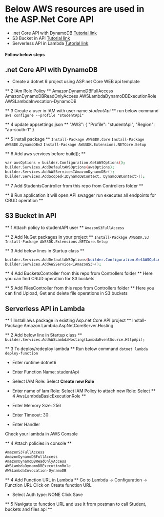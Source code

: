 # Below AWS resources are used in the ASP.Net Core API 
* .net Core API with DynamoDB [Tutorial link](https://codewithmukesh.com/blog/crud-with-dynamodb-in-aspnet-core)
* S3 Bucket in API [Tutorial link](https://codewithmukesh.com/blog/working-with-aws-s3-using-aspnet-core)
* Serverless API in Lambda [Tutorial link](https://codewithmukesh.com/blog/hosting-aspnet-core-web-api-with-aws-lambda)

#### Follow below steps

## .net Core API with DynamoDB
- Create a dotnet 6 project using ASP.net Core WEB api template

** 2 IAm Role Policy **
AmazonDynamoDBFullAccess
AmazonDynamoDBReadOnlyAccess
AWSLambdaDynamoDBExecutionRole
AWSLambdaInvocation-DynamoDB

** 3 Create a user in IAM with user name *studentApi* **
run below command
`aws configure --profile "studentApi"`

** 4 update appsettings.json **
"AWS": {
  "Profile": "studentApi",
  "Region": "ap-south-1"
}

** 5 install package **
`Install-Package AWSSDK.Core`
`Install-Package AWSSDK.DynamoDBv2`
`Install-Package AWSSDK.Extensions.NETCore.Setup`

** 6 Add aws services before build(); **
```bash
var awsOptions = builder.Configuration.GetAWSOptions();
builder.Services.AddDefaultAWSOptions(awsOptions);
builder.Services.AddAWSService<IAmazonDynamoDB>();
builder.Services.AddScoped<IDynamoDBContext, DynamoDBContext>();
```

** 7 Add StudentsController from this repo from Controllers folder **

** 8 Run application it will open API swagger run executes all endpoints for CRUD operation  **



## S3 Bucket in API

** 1 Attach policy to studentAPI user **
`AmazonS3FullAccess`

** 2 Add NuGet packages in your project **
`Install-Package AWSSDK.S3`
`Install-Package AWSSDK.Extensions.NETCore.Setup`

** 3 Add below lines in Startup class **
```bash
builder.Services.AddDefaultAWSOptions(builder.Configuration.GetAWSOptions());
builder.Services.AddAWSService<IAmazonS3>();
```

** 4 Add BucketsController from this repo from Controllers folder **
Here you can find CRUD operation for S3 buckets


** 5 Add FilesController from this repo from Controllers folder **
Here you can find Upload, Get and delete file operations in S3 buckets


## Serverless API in Lambda 

** 1 Install aws package in existing Asp.net Core API project **
Install-Package Amazon.Lambda.AspNetCoreServer.Hosting

** 2 Add below line in Startup class **
`builder.Services.AddAWSLambdaHosting(LambdaEventSource.HttpApi);`

** 3 To deploy/redeploy lambda **
Run below command
`dotnet lambda deploy-function`

- Enter runtime
dotnet6

- Enter Function Name:
studentApi

- Select IAM Role:
Select **Create new Role**

- Enter name of Iam Role:
Select IAM Policy to attach new Role:
Select ** 4 AwsLambdaBasicExecutionRole **

- Enter Memory Size:
256

- Enter Timeout:
30

- Enter Handler 
<make sure namespace of your project>

Check your lambda in AWS Console

** 4 Attach policies in console **
```bash
AmazonS3FullAccess
AmazonDynamoDBFullAccess
AmazonDynamoDBReadOnlyAccess
AWSLambdaDynamoDBExecutionRole
AWSLambdaInvocation-DynamoDB
```

** 4 Add Function URL in Lambda **
Go to Lambda -> Configuration -> Function URL
Click on Create function URL
- Select Auth type: NONE
Click Save

** 5 Navigate to function URL and use it from postman to call Student, buckets and files api **
